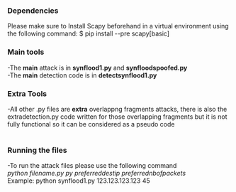 ### Dependencies 
Please make sure to Install Scapy beforehand in a virtual environment using the following command: $ pip install --pre scapy[basic] <br />
### Main tools
-The **main** attack is in **synflood1.py** and **synfloodspoofed.py** <br />
-The **main** detection code is in **detectsynflood1.py** <br />
### Extra Tools 
-All other .py files are **extra** overlappng fragments attacks, there is also the extradetection.py code written for those overlapping fragments but it is not fully functional so it can be considered as a pseudo code <br /> <br />
### Running the files
-To run the attack files please use the following command <br /> 
  *python filename.py py preferreddestip preferrednbofpackets* <br /> 
Example: python synflood1.py 123.123.123.123 45 
